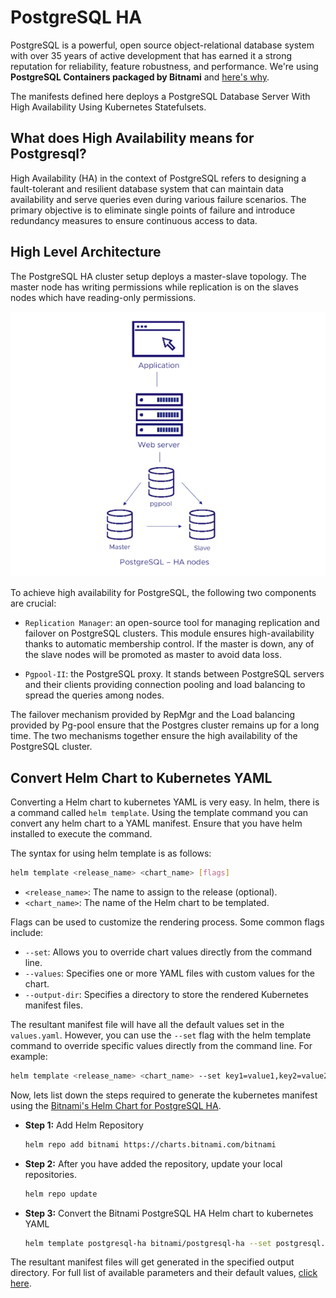 # PostgreSQL HA

PostgreSQL is a powerful, open source object-relational database system with over 35 years of active development that has earned it a strong reputation for reliability, feature robustness, and performance. We're using **PostgreSQL Containers packaged by Bitnami** and [here's why](https://github.com/bitnami/containers/tree/main/bitnami/postgresql-repmgr#why-use-bitnami-images).

The manifests defined here deploys a PostgreSQL Database Server With High Availability Using Kubernetes Statefulsets.

## What does High Availability means for Postgresql?

High Availability (HA) in the context of PostgreSQL refers to designing a fault-tolerant and resilient database system that can maintain data availability and serve queries even during various failure scenarios. The primary objective is to eliminate single points of failure and introduce redundancy measures to ensure continuous access to data.


## High Level Architecture

The PostgreSQL HA cluster setup deploys a master-slave topology. The master node has writing permissions while replication is on the slaves nodes which have reading-only permissions.

![Image Not Available](<postgresql-ha-architecture.png>)

To achieve high availability for PostgreSQL, the following two components are crucial:

- `Replication Manager`: an open-source tool for managing replication and failover on PostgreSQL clusters. This module ensures high-availability thanks to automatic membership control. If the master is down, any of the slave nodes will be promoted as master to avoid data loss.
  
- `Pgpool-II`: the PostgreSQL proxy. It stands between PostgreSQL servers and their clients providing connection pooling and load balancing to spread the queries among nodes.

The failover mechanism provided by RepMgr and the Load balancing provided by Pg-pool ensure that the Postgres cluster remains up for a long time. The two mechanisms together ensure the high availability of the PostgreSQL cluster.

## Convert Helm Chart to Kubernetes YAML

Converting a Helm chart to kubernetes YAML is very easy. In helm, there is a command called `helm template`. Using the template command you can convert any helm chart to a YAML manifest. Ensure that you have helm installed to execute the command.

The syntax for using helm template is as follows:

```bash
helm template <release_name> <chart_name> [flags]
```

- `<release_name>`: The name to assign to the release (optional).
- `<chart_name>`: The name of the Helm chart to be templated.

Flags can be used to customize the rendering process. Some common flags include:

- `--set`: Allows you to override chart values directly from the command line.
- `--values`: Specifies one or more YAML files with custom values for the chart.
- `--output-dir`: Specifies a directory to store the rendered Kubernetes manifest files.

The resultant manifest file will have all the default values set in the `values.yaml`. However, you can use the `--set` flag with the helm template command to override specific values directly from the command line. For example:

```bash
helm template <release_name> <chart_name> --set key1=value1,key2=value2,...
```

Now, lets list down the steps required to generate the kubernetes manifest using the [Bitnami's Helm Chart for PostgreSQL HA](https://github.com/bitnami/charts/tree/main/bitnami/postgresql-ha).

- **Step 1:** Add Helm Repository

  ```bash
  helm repo add bitnami https://charts.bitnami.com/bitnami
  ```

- **Step 2:** After you have added the repository, update your local repositories.

  ```bash
  helm repo update
  ```

- **Step 3:** Convert the Bitnami PostgreSQL HA Helm chart to kubernetes YAML

  ```bash
  helm template postgresql-ha bitnami/postgresql-ha --set postgresql.image.tag=12.15.0-debian-11-r65  --output-dir=.
  ```

The resultant manifest files will get generated in the specified output directory. For full list of available parameters and their default values, [click here](https://github.com/bitnami/charts/tree/main/bitnami/postgresql-ha#parameters).


